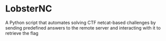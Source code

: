 # LobsterNC
A Python script that automates solving CTF netcat-based challenges by sending predefined answers to the remote server and interacting with it to retrieve the flag
